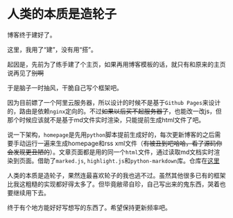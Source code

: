# 人类的本质是造轮子

博客终于建好了。

这里，我用了“建”，没有用“搭”。

起因是，先前为了练手建了个主页，如果再用博客模板的话，就只有和原来的主页说再见了~~别啊~~

于是脑子一时抽风，干脆自己写个框架吧。

因为目前嫖了一个阿里云服务器，所以设计的时候不是基于`Github Pages`来设计的，路由是依赖`nginx`定向的。不过~~如果以后买不起服务器了~~，也能改一改js，但那个时候应该就不是基于md文件实时渲染，只能提前生成html文件了吧。

说一下架构，`homepage`是先用`python`脚本提前生成好的，每次更新博客的之后需要手动运行一遍来生成homepage和rss xml文件（~~有被丑到吧哈哈，看了源码你会发现更丑陋的~~）。文章页面都是用的同一个`html`文件，通过读取md文档实时渲染到页面。借助了`marked.js`, `highlight.js`和`python-markdown`库。仓库在[这里](https://github.com/Saafo/homepage)

人类的本质是造轮子，果然连最喜欢轮子的我也逃不过。虽然其他很多已有的框架比我这粗糙的实现都好得太多了。但毕竟敝帚自珍，自己写出来的鬼东西，哭着也要继续用下去。

终于有个地方能好好写想写的东西了。希望保持更新频率吧。